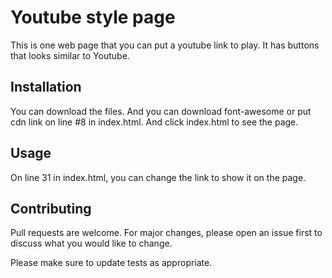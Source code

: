# Youtube style page

This is one web page that you can put a youtube link to play. It has buttons that looks similar to Youtube.

## Installation

You can download the files. And you can download font-awesome or put cdn link on line #8 in index.html. And click index.html to see the page.

## Usage

On line 31 in index.html, you can change the link to show it on the page.

## Contributing
Pull requests are welcome. For major changes, please open an issue first to discuss what you would like to change.

Please make sure to update tests as appropriate. 
